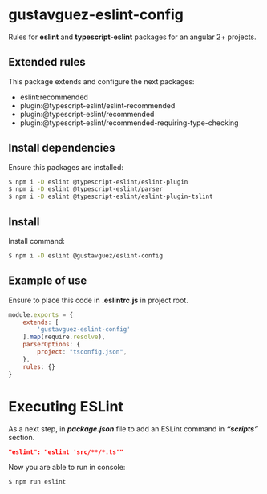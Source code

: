 # gustavguez-eslint-config
Rules for **eslint** and **typescript-eslint** packages for an angular 2+ projects.

## Extended rules
This package extends and configure the next packages:
  - eslint:recommended
  - plugin:@typescript-eslint/eslint-recommended
  - plugin:@typescript-eslint/recommended
  - plugin:@typescript-eslint/recommended-requiring-type-checking

## Install dependencies
Ensure this packages are installed:
```sh
$ npm i -D eslint @typescript-eslint/eslint-plugin
$ npm i -D eslint @typescript-eslint/parser
$ npm i -D eslint @typescript-eslint/eslint-plugin-tslint
```

## Install
Install command:
```sh
$ npm i -D eslint @gustavguez/eslint-config
```

## Example of use
Ensure to place this code in **.eslintrc.js** in project root.
```javascript
module.exports = {
    extends: [
		'gustavguez-eslint-config'
	].map(require.resolve),
    parserOptions: {
        project: "tsconfig.json",
    },
    rules: {}
}
```

# Executing ESLint
As a next step, in ***package.json*** file to add an ESLint command in ***“scripts”*** section.
```json
"eslint": "eslint 'src/**/*.ts'"
```

Now you are able to run in console:
```sh
$ npm run eslint
```

